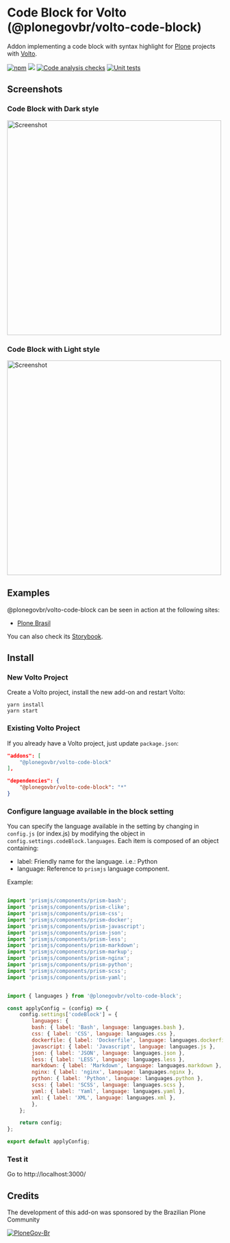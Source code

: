 # Code Block for Volto (@plonegovbr/volto-code-block)

Addon implementing a code block with syntax highlight for [Plone](https://plone.org) projects with [Volto](https://github.com/plone/volto).

[![npm](https://img.shields.io/npm/v/@plonegovbr/volto-code-block)](https://www.npmjs.com/package/@plonegovbr/volto-code-block)
[![](https://img.shields.io/badge/-Storybook-ff4785?logo=Storybook&logoColor=white&style=flat-square)](https://plonegovbr.github.io/volto-code-block/)
[![Code analysis checks](https://github.com/plonegovbr/volto-code-block/actions/workflows/code.yml/badge.svg)](https://github.com/plonegovbr/volto-code-block/actions/workflows/code.yml)
[![Unit tests](https://github.com/plonegovbr/volto-code-block/actions/workflows/unit.yml/badge.svg)](https://github.com/plonegovbr/volto-code-block/actions/workflows/unit.yml)

## Screenshots

### Code Block with Dark style

<img alt="Screenshot" src="./docs/block-dark.png" width="500" />

### Code Block with Light style

<img alt="Screenshot" src="./docs/block-light.png" width="500" />

## Examples

@plonegovbr/volto-code-block can be seen in action at the following sites:

- [Plone Brasil](https://plone.org.br)

You can also check its [Storybook](https://plonegovbr.github.io/volto-code-block/).

## Install

### New Volto Project

Create a Volto project, install the new add-on and restart Volto:

```shell
yarn install
yarn start
```

### Existing Volto Project

If you already have a Volto project, just update `package.json`:

```JSON
"addons": [
    "@plonegovbr/volto-code-block"
],

"dependencies": {
    "@plonegovbr/volto-code-block": "*"
}
```

### Configure language available in the block setting

You can specify the language available in the setting by changing in `config.js` (or index.js) by modifying the object in `config.settings.codeBlock.languages`. Each item is composed of an object containing:

* label: Friendly name for the language. i.e.: Python
* language: Reference to `prismjs` language component.


Example:

```javascript

import 'prismjs/components/prism-bash';
import 'prismjs/components/prism-clike';
import 'prismjs/components/prism-css';
import 'prismjs/components/prism-docker';
import 'prismjs/components/prism-javascript';
import 'prismjs/components/prism-json';
import 'prismjs/components/prism-less';
import 'prismjs/components/prism-markdown';
import 'prismjs/components/prism-markup';
import 'prismjs/components/prism-nginx';
import 'prismjs/components/prism-python';
import 'prismjs/components/prism-scss';
import 'prismjs/components/prism-yaml';


import { languages } from '@plonegovbr/volto-code-block';

const applyConfig = (config) => {
    config.settings['codeBlock'] = {
        languages: {
        bash: { label: 'Bash', language: languages.bash },
        css: { label: 'CSS', language: languages.css },
        dockerfile: { label: 'Dockerfile', language: languages.dockerfile },
        javascript: { label: 'Javascript', language: languages.js },
        json: { label: 'JSON', language: languages.json },
        less: { label: 'LESS', language: languages.less },
        markdown: { label: 'Markdown', language: languages.markdown },
        nginx: { label: 'nginx', language: languages.nginx },
        python: { label: 'Python', language: languages.python },
        scss: { label: 'SCSS', language: languages.scss },
        yaml: { label: 'Yaml', language: languages.yaml },
        xml: { label: 'XML', language: languages.xml },
        },
    };

    return config;
};

export default applyConfig;
```

### Test it

Go to http://localhost:3000/

## Credits

The development of this add-on was sponsored by the Brazilian Plone Community

[![PloneGov-Br](docs/plonegovbr.png)](https://plone.org.br/)
